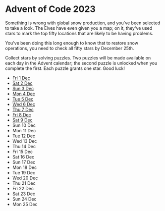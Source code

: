# Advent of Code 2023

Something is wrong with global snow production, and you've been selected to take a look. The Elves have even given you a map; on it, they've used stars to mark the top fifty locations that are likely to be having problems.

You've been doing this long enough to know that to restore snow operations, you need to check all fifty stars by December 25th.

Collect stars by solving puzzles. Two puzzles will be made available on each day in the Advent calendar; the second puzzle is unlocked when you complete the first. Each puzzle grants one star. Good luck!

- [Fri 1 Dec](1.md)
- [Sat 2 Dec](2.md)
- [Sun 3 Dec](3.md)
- [Mon 4 Dec](4.md)
- [Tue 5 Dec](5.md)
- [Wed 6 Dec](6.md)
- [Thu 7 Dec](7.md)
- [Fri 8 Dec](8.md)
- [Sat 9 Dec](9.md)
- Sun 10 Dec
- Mon 11 Dec
- Tue 12 Dec
- Wed 13 Dec
- Thu 14 Dec
- Fri 15 Dec
- Sat 16 Dec
- Sun 17 Dec
- Mon 18 Dec
- Tue 19 Dec
- Wed 20 Dec
- Thu 21 Dec
- Fri 22 Dec
- Sat 23 Dec
- Sun 24 Dec
- Mon 25 Dec
